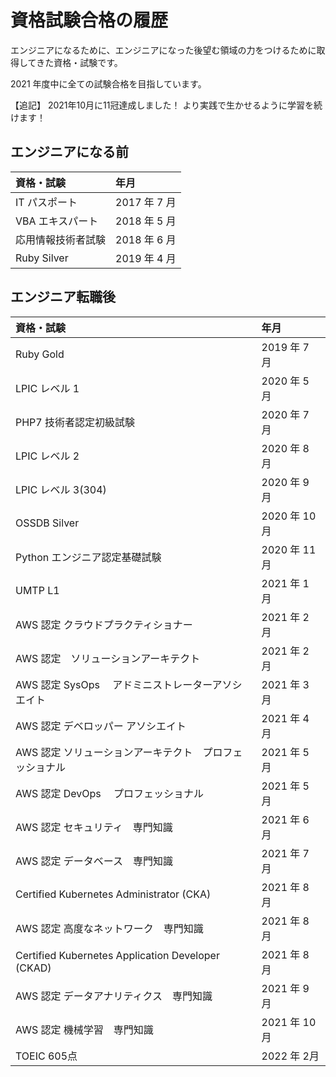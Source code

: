 # 資格試験合格の履歴

エンジニアになるために、エンジニアになった後望む領域の力をつけるために取得してきた資格・試験です。

2021 年度中に全ての試験合格を目指しています。

【追記】
2021年10月に11冠達成しました！
より実践で生かせるように学習を続けます！

## エンジニアになる前

| 資格・試験         | 年月         |
| :----------------- | :----------- |
| IT パスポート      | 2017 年 7 月 |
| VBA エキスパート   | 2018 年 5 月 |
| 応用情報技術者試験 | 2018 年 6 月 |
| Ruby Silver        | 2019 年 4 月 |

## エンジニア転職後

| 資格・試験                                              | 年月          |
| :------------------------------------------------------ | :------------ |
| Ruby Gold                                               | 2019 年 7 月  |
| LPIC レベル 1                                           | 2020 年 5 月  |
| PHP7 技術者認定初級試験                                 | 2020 年 7 月  |
| LPIC レベル 2                                           | 2020 年 8 月  |
| LPIC レベル 3(304)                                      | 2020 年 9 月  |
| OSSDB Silver                                            | 2020 年 10 月 |
| Python エンジニア認定基礎試験                           | 2020 年 11 月 |
| UMTP L1                                                 | 2021 年 1 月  |
| AWS 認定 クラウドプラクティショナー                     | 2021 年 2 月  |
| AWS 認定　ソリューションアーキテクト                    | 2021 年 2 月  |
| AWS 認定 SysOps 　アドミニストレーターアソシエイト      | 2021 年 3 月  |
| AWS 認定 デベロッパー アソシエイト                      | 2021 年 4 月  |
| AWS 認定 ソリューションアーキテクト　プロフェッショナル | 2021 年 5 月  |
| AWS 認定 DevOps 　プロフェッショナル                    | 2021 年 5 月  |
| AWS 認定 セキュリティ　専門知識                         | 2021 年 6 月  |
| AWS 認定 データベース　専門知識                         | 2021 年 7 月  |
| Certified Kubernetes Administrator (CKA)                | 2021 年 8 月  |
| AWS 認定 高度なネットワーク　専門知識                   | 2021 年 8 月  |
| Certified Kubernetes Application Developer (CKAD)       | 2021 年 8 月  |
| AWS 認定 データアナリティクス　専門知識                 | 2021 年 9 月  |
| AWS 認定 機械学習　専門知識                 | 2021 年 10月  |
| TOEIC 605点                 | 2022 年 2月  |
